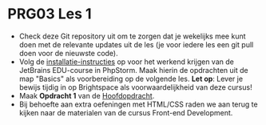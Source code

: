 # PRG03 Les 1

- Check deze Git repository uit om te zorgen dat je wekelijks mee kunt doen met de relevante updates uit de les (je
  voor iedere les een git pull doen voor de nieuwste code).
- Volg de [installatie-instructies](../edu-course) op voor het werkend krijgen van de JetBrains EDU-course in PhpStorm.
  Maak hierin de opdrachten uit de map "Basics" als voorbereiding op de volgende les. **Let op**: Lever je bewijs 
  tijdig in op Brightspace als voorwaardelijkheid van deze cursus!
- Maak **Opdracht 1** van de [Hoofdopdracht](../assignment).
- Bij behoefte aan extra oefeningen met HTML/CSS raden we aan terug te kijken naar de materialen van de cursus
  Front-end Development.
